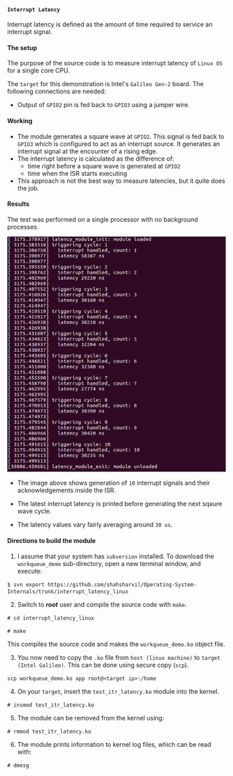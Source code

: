 #### `Interrupt Latency`
Interrupt latency is defined as the amount of time required to service an interrupt signal.

#### The setup
The purpose of the source code is to measure interrupt latency of `Linux OS` for a single core CPU.

The `target` for this demonstration is Intel's `Galileo Gen-2` board. The following connections are needed:
 * Output of `GPIO2` pin is fed back to `GPIO3` using a jumper wire. 

#### Working
 * The module generates a square wave at `GPIO2`. This signal is fed back to `GPIO3` which is configured to act as an interrupt source. It generates an interrupt signal at the encounter of a rising edge.
 * The interrupt latency is calculated as the difference of:
    - time right before a square wave is generated at `GPIO2`
    - time when the ISR starts executing
 * This approach is not the best way to measure latencies, but it quite does the job.
 
#### Results
The test was performed on a single processor with no background processes.

![](images/sample_latencies.png)

 * The image above shows generation of `10` interrupt signals and their acknowledgements inside the ISR.
 
 * The latest interrupt latency is printed before generating the next sqaure wave cycle.
 
 * The latency values vary fairly averaging around `30 us`.
 
#### Directions to build the module
 1. I assume that your system has `subversion` installed. To download the `workqueue_demo` sub-directory, open a new terminal window, and execute:
```
$ svn export https://github.com/shahsharvil/Operating-System-Internals/trunk/interrupt_latency_linux
```  
 2. Switch to **_root_** user and compile the source code with `make`.
```
# cd interrupt_latency_linux
```
```
# make
```
This compiles the source code and makes the `workqueue_demo.ko` object file.
 
 3. You now need to copy the `.ko` file from `host (linux machine)` to `target (Intel Galileo)`. This can be done using secure copy (`scp`).
 ```
 scp workqueue_demo.ko app root@<target ip>:/home
 ```
  
 4. On your `target`, insert the `test_itr_latency.ko` module into the kernel.
```
# insmod test_itr_latency.ko
```

 5. The module can be removed from the kernel using:
```
# rmmod test_itr_latency.ko
```
 6. The module prints information to kernel log files, which can be read with:
```
# dmesg
```
